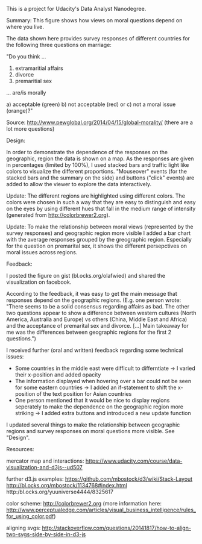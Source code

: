 This is a project for Udacity's Data Analyst Nanodegree. 

Summary: 
This figure shows how views on moral questions depend on where you live. 

The data shown here provides survey responses of different countries for the following three questions on marriage:

"Do you think ...

1) extramaritial affairs 
2) divorce 
3) premaritial sex

... are/is morally

a) acceptable (green)
b) not acceptable (red) or 
c) not a moral issue (orange)?" 


Source: http://www.pewglobal.org/2014/04/15/global-morality/ (there are a lot more questions)

Design: 

In order to demonstrate the dependence of the responses on the geographic, region the data is shown on a map. As the responses are given in percentages (limited by 100%), I used stacked bars and traffic light like colors to visualize the different proportions. "Mouseover" events (for the stacked bars and the summary on the side) and buttons ("click" events) are added to allow the viewer to explore the data interactively.

Update: The different regions are highlighted using different colors. The colors were chosen in such a way that they are easy to distinguish and easy on the eyes by using different hues that fall in the medium range of intensity (generated from http://colorbrewer2.org).

Update: To make the relationship between moral views (represented by the survey responses) and geographic region more visible I added a bar chart with the average responses grouped by the greographic region. Especially for the question on premarital sex, it shows the different persepctives on moral issues across regions.



Feedback:

I posted the figure on gist (bl.ocks.org/olafwied) and shared the visualization on facebook. 

According to the feedback, it was easy to get the main message that responses depend on the geographic regions. (E.g. one person wrote: "There seems to be a solid consensus regarding affairs as bad. The other two questions appear to show a difference between western cultures (North America, Australia and Europe) vs others (China, Middle East and Africa) and the acceptance of premarital sex and divorce.
[...]
Main takeaway for me was the differences between geographic regions for the first 2 questions.")

I received further (oral and written) feedback regarding some technical issues: 

- Some countries in the middle east were difficult to differntiate -> I varied their x-position and added opacity
- The information displayed when hovering over a bar could not be seen for some eastern countries -> I added an if-statement to shift the x-position of the text position for Asian countries
- One person mentioned that it would be nice to display regions seperately to make the dependence on the geographic region more striking -> I added extra buttons and introduced a new update function

I updated several things to make the relationship between geographic regions and survey responses on moral questions more visible. See "Design".


Resources: 

mercator map and interactions: 
https://www.udacity.com/course/data-visualization-and-d3js--ud507

further d3.js examples: 
https://github.com/mbostock/d3/wiki/Stack-Layout 
http://bl.ocks.org/mbostock/1134768#index.html 
http:/bl.ocks.org/yuuniverse4444/8325617

color scheme:
http://colorbrewer2.org 
(more information here: http://www.perceptualedge.com/articles/visual_business_intelligence/rules_for_using_color.pdf)

aligning svgs:
http://stackoverflow.com/questions/20141817/how-to-align-two-svgs-side-by-side-in-d3-js